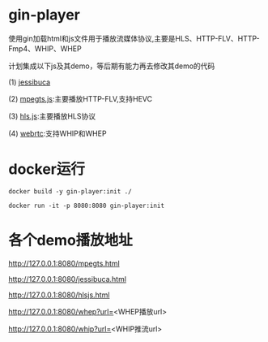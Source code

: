 # gin-player
使用gin加载html和js文件用于播放流媒体协议,主要是HLS、HTTP-FLV、HTTP-Fmp4、WHIP、WHEP

计划集成以下js及其demo，等后期有能力再去修改其demo的代码

(1) [jessibuca](https://github.com/langhuihui/jessibuca)

(2) [mpegts.js](https://github.com/xqq/mpegts.js):主要播放HTTP-FLV,支持HEVC

(3) [hls.js](https://github.com/video-dev/hls.js):主要播放HLS协议

(4) [webrtc](https://github.com/cloudflare/workers-sdk/tree/main/templates/stream/webrtc):支持WHIP和WHEP

# docker运行
```
docker build -y gin-player:init ./

docker run -it -p 8080:8080 gin-player:init

```

# 各个demo播放地址
http://127.0.0.1:8080/mpegts.html

http://127.0.0.1:8080/jessibuca.html

http://127.0.0.1:8080/hlsjs.html

http://127.0.0.1:8080/whep?url=<WHEP播放url>

http://127.0.0.1:8080/whip?url=<WHIP推流url>